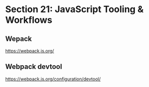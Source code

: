# Section 21: JavaScript Tooling & Workflows

## Wepack

https://webpack.js.org/

## Webpack devtool

https://webpack.js.org/configuration/devtool/
